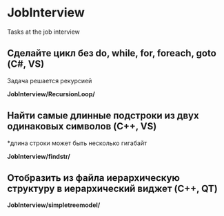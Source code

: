 # JobInterview
Tasks at the job interview

## Сделайте цикл без do, while, for, foreach, goto (С#, VS)
Задача решается рекурсией

**JobInterview/RecursionLoop/**
## Найти самые длинные подстроки из двух одинаковых символов (C++, VS)
*длина строки может быть несколько гигабайт

**JobInterview/findstr/**

## Отобразить из файла иерархическую структуру в иерархический виджет (C++, QT)

**JobInterview/simpletreemodel/**



